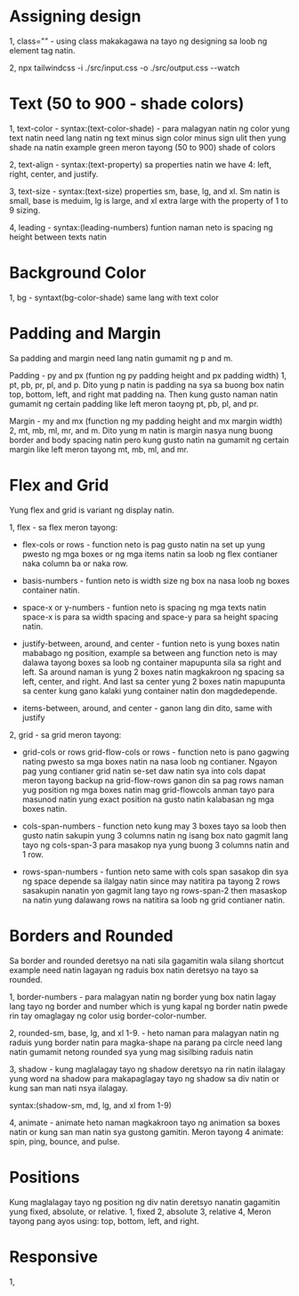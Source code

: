 # Assigning design
1, class="" - using class makakagawa na tayo ng designing sa loob ng element tag natin.

2, npx tailwindcss -i ./src/input.css -o ./src/output.css --watch

# Text (50 to 900 - shade colors)
1, text-color - syntax:(text-color-shade) - para malagyan natin ng color yung text natin need lang natin ng text minus sign color minus sign ulit then yung shade na natin example green meron tayong (50 to 900) shade of colors

2, text-align - syntax:(text-property) sa properties natin we have 4: left, right, center, and justify.

3, text-size - syntax:(text-size) properties 
sm, base, lg, and xl. Sm natin is small, base is meduim, lg is large, and xl extra large with the property of 1 to 9 sizing.

4, leading - syntax:(leading-numbers) funtion naman neto is spacing ng height between texts natin

# Background Color
1, bg - syntaxt(bg-color-shade) same lang with text color 

# Padding and Margin
Sa padding and margin need lang natin gumamit ng p and m.

Padding - py and px (funtion ng py padding height and px padding width)
1, pt, pb, pr, pl, and p. Dito yung p natin is padding na sya sa buong box natin top, bottom, left, and right mat padding na. Then kung gusto naman natin gumamit ng certain padding like left meron taoyng pt, pb, pl, and pr.

Margin - my and mx (function ng my padding height and mx margin width)
2, mt, mb, ml, mr, and m. Dito yung m natin is margin nasya nung buong border and body spacing natin pero kung gusto natin na gumamit ng certain margin like left meron tayong mt, mb, ml, and mr.

# Flex and Grid
Yung flex and grid is variant ng display natin.

1, flex - sa flex meron tayong:

- flex-cols or rows - function neto is pag gusto natin na set up yung pwesto ng mga boxes or ng mga items natin sa loob ng flex contianer naka column ba or naka row. 

- basis-numbers - funtion neto is width size ng box na nasa loob ng boxes container natin.

- space-x or y-numbers - funtion neto is spacing ng mga texts natin space-x is para sa width spacing and space-y para sa height spacing natin.

- justify-between, around, and center - funtion neto is yung boxes natin mababago ng position, example sa between ang function neto is may dalawa tayong boxes sa loob ng container mapupunta sila sa right and left. Sa around naman is yung 2 boxes natin magkakroon ng spacing sa left, center, and right. And last sa center yung 2 boxes natin mapupunta sa center kung gano kalaki yung container natin don magdedepende.

- items-between, around, and center - ganon lang din dito, same with justify

2, grid - sa grid meron tayong:

- grid-cols or rows grid-flow-cols or rows - function neto is pano gagwing nating pwesto sa mga boxes natin na nasa loob ng contianer. Ngayon pag yung contianer grid natin se-set daw natin sya into cols dapat meron tayong backup na grid-flow-rows ganon din sa pag rows naman yug position ng mga boxes natin mag grid-flowcols anman tayo para masunod natin yung exact position na gusto natin kalabasan ng mga boxes natin.

- cols-span-numbers - function neto kung may 3 boxes tayo sa loob then gusto natin sakupin yung 3 columns natin ng isang box nato gagmit lang tayo ng cols-span-3 para masakop nya yung buong 3 columns natin and 1 row.

- rows-span-numbers - funtion neto same with cols span sasakop din sya ng space depende sa ilalgay natin since may natitira pa tayong 2 rows sasakupin nanatin yon gagmit lang tayo ng rows-span-2 then masaskop na natin yung dalawang rows na natitira sa loob ng grid contianer natin.

# Borders and Rounded
Sa border and rounded deretsyo na nati sila gagamitin wala silang shortcut example need natin lagayan ng raduis box natin deretsyo na tayo sa rounded.

1, border-numbers - para malagyan natin ng border yung box natin lagay lang tayo ng border and number which is yung kapal ng border natin pwede rin tay omaglagay ng color usig border-color-number.

2, rounded-sm, base, lg, and xl 1-9. - heto naman para malagyan natin ng raduis yung border natin para magka-shape na parang pa circle need lang natin gumamit netong rounded sya yung mag sisilbing raduis natin

3, shadow - kung maglalagay tayo ng shadow deretsyo na rin natin ilalagay yung word na shadow para makapaglagay tayo ng shadow sa div natin or kung san man nati nsya ilalagay.

syntax:(shadow-sm, md, lg, and xl from 1-9)

4, animate - animate heto naman magkakroon tayo ng animation sa boxes natin or kung san man natin sya gustong gamitin.
Meron tayong 4 animate: spin, ping, bounce, and pulse.

# Positions 
Kung maglalagay tayo ng position ng div natin deretsyo nanatin gagamitin yung fixed, absolute, or relative.
1, fixed 
2, absolute
3, relative
4, Meron tayong pang ayos using: top, bottom, left, and right.


# Responsive
1, 
